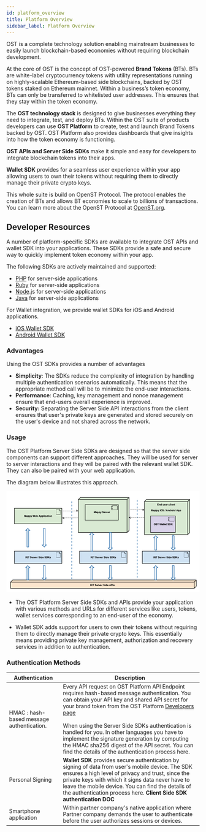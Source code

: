 ```yaml
---
id: platform_overview
title: Platform Overview
sidebar_label: Platform Overview
---
```


OST is a complete technology solution enabling mainstream businesses to easily launch blockchain-based economies without requiring blockchain development.

At the core of OST is the concept of OST-powered **Brand Tokens** (BTs).  BTs are white-label cryptocurrency tokens with utility representations running on highly-scalable Ethereum-based side blockchains, backed by OST tokens staked on Ethereum mainnet. Within a business’s token economy, BTs can only be transferred to whitelisted user addresses. This ensures that they stay within the token economy.

The **OST technology stack** is designed to give businesses everything they need to integrate, test, and deploy BTs. Within the OST suite of products developers can use **OST Platform** to create, test and launch Brand Tokens backed by OST.  OST Platform also provides dashboards that give insights into how the token economy is functioning. 


**OST APIs and Server Side SDKs** make it simple and easy for developers to integrate blockchain tokens into their apps. 

**Wallet SDK** provides for a seamless user experience within your app allowing users to own their tokens without requiring them to directly manage their private crypto keys. 

This whole suite is build on OpenST Protocol. The protocol enables the creation of BTs and allows BT economies to scale to billions of transactions. You can learn more about the OpenST Protocol at [OpenST.org](https://openst.org/).


## Developer Resources
A number of platform-specific SDKs are available to integrate OST APIs and wallet SDK into your applications. These SDKs provide a safe and secure way to quickly implement token economy within your app. 

The following SDKs are actively maintained and supported:

* [PHP](/platform/docs/server_sdk_setup/php/)  for server-side applications
* [Ruby](https://github.com/ostdotcom/ost-sdk-ruby) for server-side applications
* [Node](https://github.com/ostdotcom/ost-sdk-js).js for server-side applications
* [Java](https://github.com/ostdotcom/ost-sdk-java) for server-side applications

For Wallet integration, we provide wallet SDKs for iOS and Android applications.

* [iOS Wallet SDK](/platform/docs/wallet_sdk_setup/iOS/)
* [Android Wallet SDK](/platform/docs/wallet_sdk_setup/android/)


### Advantages
Using the OST SDKs provides a number of advantages

* **Simplicity**: The SDKs reduce the complexity of integration by handling multiple authentication scenarios automatically. This means that the appropriate method call will be to minimize the end-user interactions.
* **Performance**: Caching, key management and nonce management ensure that end-users overall experience is improved.
* **Security:** Separating the Server Side API interactions from the client ensures that user's private keys are generated and stored securely on the user's device and not shared across the network.


### Usage

The OST Platform Server Side SDKs are designed so that the server side components can support different approaches. They will be used for server to server interactions and they will be paired with the relevant wallet SDK. They can also be paired with your web application.

The diagram below illustrates this approach.

![platform-overview](/platform/docs/assets/platform-overview.png)


* The OST Platform Server Side SDKs and APIs provide your application with various methods and URLs for different services like users, tokens, wallet services corresponding to an end-user of the economy. 


* Wallet SDK adds support for users to own their tokens without requiring them to directly manage their private crypto keys. This essentially means providing private key management, authorization and recovery services in addition to authentication.


### Authentication Methods

| Authentication | Description |
|---|---|
| HMAC : hash-based message authentication. | Every API request on OST Platform API Endpoint requires hash-based message authentication. You can obtain your API key and shared API secret for your brand token from the OST Platform [Developers page](https://patform.ost.com/testnet/developer) <br><br> When using the Server Side SDKs authentication is handled for you. In other languages you have to  implement the signature generation by computing the HMAC sha256 digest of the API secret. You can find the details of the authentication process here. <LINK TO AUTHENTICATION DOC>   |
| Personal Signing  |**Wallet SDK** provides secure authentication by signing of data from user's mobile device. The SDK ensures a high level of privacy and trust, since the private keys with which it signs data never have to leave the mobile device. You can find the details of the authentication process here. **Client Side SDK authentication DOC**|
| Smartphone application | Within partner company's native application where Partner company demands the user to authenticate before the user authorizes sessions or devices. |




